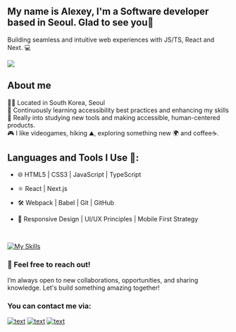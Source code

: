 ## My name is Alexey, I'm a Software developer based in Seoul. Glad to see you👋

Building seamless and intuitive web experiences with JS/TS, React and Next. 💻


<img src="https://capsule-render.vercel.app/api?type=waving&height=200&color=gradient&text=Hi%20there!%20I'm%20Alex&textBg=false&reversal=false">

## **About me**

   <p>
         🧑‍💻 Located in South Korea, Seoul<br>
         🌱 Continuously learning accessibility best practices and enhancing my skills <br>
         🌟 Really into studying new tools and making accessible, human-centered products. <br>
         🎮 I like videogames, hiking ⛰️, exploring something new 🌍 and coffee☕.<br> 
    </p>

## **Languages and Tools I Use** 🔧:


- 🌐 HTML5 | CSS3 | JavaScript | TypeScript  
- ⚛️ React | Next.js  
- 🛠️ Webpack | Babel | Git | GitHub  
- 📱 Responsive Design | UI/UX Principles | Mobile First Strategy

  <br> 
  
[![My Skills](https://skillicons.dev/icons?i=js,ts,nodejs,react,nextjs,tailwind,materialui,styledcomponents,git,docker,nginx,express,postman,postgresql,mongodb,prisma,redux,vite,opencv,tensorflow,cpp,qt,raspberrypi)](https://skillicons.dev)
            
### 💬 Feel free to reach out! 
I’m always open to new collaborations, opportunities, and sharing knowledge. Let's build something amazing together!

### You can contact me via:

[![text](https://img.shields.io/badge/LinkedIn-0077B5?style=for-the-badge)](https://www.linkedin.com/in/alexey-shaldenkov/)
[![text](https://img.shields.io/badge/Telegram-24A1DE?style=for-the-badge&logo=telegram&logoColor=white)](https://www.t.me/ashaldenkov/)
[![text](https://img.shields.io/badge/GMail-F1F5F9?style=for-the-badge&logo=gmail)](mailto:alexeyshald@gmail.com)
